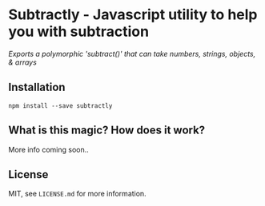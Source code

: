# Subtractly - Javascript utility to help you with subtraction

_Exports a polymorphic 'subtract()' that can take numbers, strings, objects, & arrays_


## Installation

```
npm install --save subtractly
```

## What is this magic? How does it work?

More info coming soon..


## License

MIT, see `LICENSE.md` for more information.
